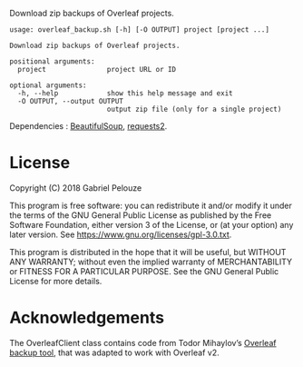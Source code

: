 Download zip backups of Overleaf projects.

~~~
usage: overleaf_backup.sh [-h] [-O OUTPUT] project [project ...]

Download zip backups of Overleaf projects.

positional arguments:
  project               project URL or ID

optional arguments:
  -h, --help            show this help message and exit
  -O OUTPUT, --output OUTPUT
                        output zip file (only for a single project)
~~~

Dependencies : [BeautifulSoup][1], [requests2][2].

# License

Copyright (C) 2018 Gabriel Pelouze

This program is free software: you can redistribute it and/or modify it under
the terms of the GNU General Public License as published by the Free Software
Foundation, either version 3 of the License, or (at your option) any later
version. See <https://www.gnu.org/licenses/gpl-3.0.txt>.

This program is distributed in the hope that it will be useful, but WITHOUT ANY
WARRANTY; without even the implied warranty of MERCHANTABILITY or FITNESS FOR A
PARTICULAR PURPOSE.  See the GNU General Public License for more details.

# Acknowledgements

The OverleafClient class contains code from Todor Mihaylov’s [Overleaf backup
tool][3], that was adapted to work with Overleaf v2.

[1]: https://www.crummy.com/software/BeautifulSoup/
[2]: http://docs.python-requests.org/en/master/
[3]: https://github.com/tbmihailov/overleaf-backup-tool

